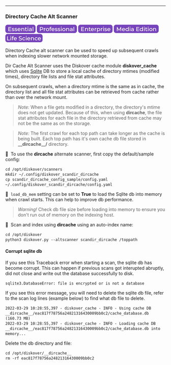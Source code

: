 ___
### Directory Cache Alt Scanner

![Image: Essential Edition Label](images/button_edition_essential.png)&nbsp;![Image: Professional Edition Label](images/button_edition_professional.png)&nbsp;![Image: Enterprise Edition Label](images/button_edition_enterprise.png)&nbsp;![Image: AJA Diskover Media Edition Label](images/button_edition_media.png)&nbsp;![Image: Life Science Edition Label](images/button_edition_life_science.png)

Directory Cache alt scanner can be used to speed up subsequent crawls when indexing slower network mounted storage.

Dir Cache Alt Scanner uses the Diskover cache module **diskover_cache** which uses [Sqlite](https://www.sqlite.org/) DB to store a local cache of directory mtimes (modified times), directory file lists and file stat attributes.

On subsequent crawls, when a directory mtime is the same as in cache, the directory list and all file stat attributes can be retrieved from cache rather than over the network mount.

>_Note:_ When a file gets modified in a directory, the directory's mtime does not get updated. Because of this, when using **dircache**, the file stat attributes for each file in the directory retrieved from cache may not be the same as on the storage.

>_Note:_ The first crawl for each top path can take longer as the cache is being built. Each top path has it's own cache db file stored in **\_\_dircache\_\_/** directory.

🔴 &nbsp;To use the **dircache** alternate scanner, first copy the default/sample config:

```
cd /opt/diskover/scanners
mkdir ~/.config/diskover_scandir_dircache
cp scandir_dircache_config_sample/config.yaml ~/.config/diskover_scandir_dircache/config.yaml
```

🔴 &nbsp;`load_db_mem` setting can be set to **True** to load the Sqlite db into memory when crawl starts. This can help to improve db performance. 

>_Warning!_ Check db file size before loading into memory to ensure you don't run out of memory on the indexing host.


🔴 &nbsp;Scan and index using **dircache** using an auto-index name:

```
cd /opt/diskover
python3 diskover.py --altscanner scandir_dircache /toppath
```

#### Corrupt sqlite db

If you see this Traceback error when starting a scan, the sqlite db has become corrupt. This can happen if previous scans got interupted abruptly, did not close and write out the database successfully to disk.

```
sqlite3.DatabaseError: file is encrypted or is not a database
```

If you see this error message, you will need to delete the sqlite db file, refer to the scan log lines (example below) to find what db file to delete.

```
2022-03-29 10:28:55,397 - diskover_cache - INFO - Using cache DB __dircache__/eac817f78756a24821316430009bb0c2/cache_database.db (160.73 MB)
2022-03-29 10:28:55,397 - diskover_cache - INFO - Loading cache DB __dircache__/eac817f78756a24821316430009bb0c2/cache_database.db into memory...
```

Delete the db directory and file:
```
cd /opt/diskover/__dircache__
rm -rf eac817f78756a24821316430009bb0c2
```

